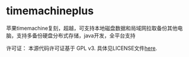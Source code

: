 # timemachineplus
苹果timemachine复刻，超越，可支持本地磁盘数据和局域网拉取备份其他电脑，支持多备份硬盘分布式存储，java开发，全平台支持

许可证：
本源代码许可证基于 GPL v3.
具体见LICENSE文件[here](/LICENSE).
